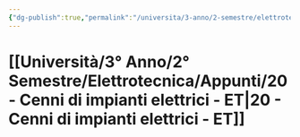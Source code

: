 ```yaml
---
{"dg-publish":true,"permalink":"/universita/3-anno/2-semestre/elettrotecnica/appunti/20-cenni-di-impianti-elettrici-et/","tags":["UNI"]}
---
```


# [[Università/3° Anno/2° Semestre/Elettrotecnica/Appunti/20 - Cenni di impianti elettrici - ET\|20 - Cenni di impianti elettrici - ET]]






